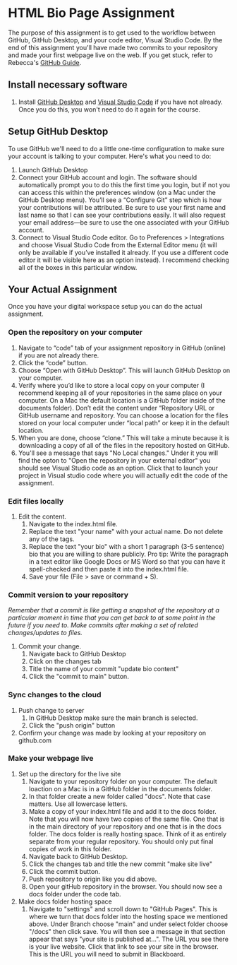 # HTML Bio Page Assignment
The purpose of this assignment is to get used to the workflow between GitHub, GitHub Desktop, and your code editor, Visual Studio Code. By the end of this assignment you'll have made two commits to your repository and made your first webpage live on the web. If you get stuck, refer to Rebecca's [GitHub Guide](https://docs.google.com/document/d/1UJz0KHW8agZvQcuNPHYwsxsU28qfdy7WXoIthzzvAfU/).

## Install necessary software
1. Install [GitHub Desktop](https://desktop.github.com/) and [Visual Studio Code](https://code.visualstudio.com/) if you have not already. Once you do this, you won't need to do it again for the course.

## Setup GitHub Desktop
To use GitHub we'll need to do a little one-time configuration to make sure your account is talking to your computer. Here's what you need to do:
1. Launch GitHub Desktop
1. Connect your GitHub account and login. The software should automatically prompt you to do this the first time you login, but if not  you can access this within the preferences window (on a Mac under the GitHub Desktop menu). You’ll see a “Configure Git” step which is how your contributions will be attributed. Be sure to use your first name and last name so that I can see your contributions easily. It will also request your email address—be sure to use the one associated with your GitHub account.
1. Connect to Visual Studio Code editor. Go to Preferences > Integrations and choose Visual Studio Code from the External Editor menu (it will only be available if you’ve installed it already. If you use a different code editor it will be visible here as an option instead). I recommend checking all of the boxes in this particular window.

## Your Actual Assignment
Once you have your digital workspace setup you can do the actual assignment. 
### Open the repository on your computer
1. Navigate to “code” tab of your assignment repository in GitHub (online) if you are not already there.
1. Click the “code” button.
1. Choose “Open with GitHub Desktop”. This will launch GitHub Desktop on your computer.
1. Verify where you’d like to store a local copy on your computer (I recommend keeping all of your repositories in the same place on your computer. On a Mac the default location is a GitHub folder inside of the documents folder). Don’t edit the content under “Repository URL or GitHub username and repository. You can choose a location for the files stored on your local computer under “local path” or keep it in the default location.
1. When you are done, choose “clone.” This will take a minute because it is downloading a copy of all of the files in the repository hosted on GitHub.
1. You'll see a message that says "No Local changes." Under it you will find the opton to "Open the repository in your external editor" you should see Visual Studio code as an option. Click that to launch your project in Visual studio code where you will actually edit the code of the assignment.

### Edit files locally
1. Edit the content.
    1. Navigate to the index.html file.
    1. Replace the text "your name" with your actual name. Do not delete any of the tags.
    1. Replace the text "your bio" with a short 1 paragraph (3-5 sentence) bio that you are willing to share publicly. Pro tip: Write the paragraph in a text editor like Google Docs or MS Word so that you can have it spell-checked and then paste it into the index.html file.
    1. Save your file (File > save or command + S). 
    
### Commit version to your repository
_Remember that a commit is like getting a snapshot of the repository at a particular moment in time that you can get back to at some point in the future if you need to. Make commits after making a set of related changes/updates to files._
1. Commit your change. 
    1. Navigate back to GitHub Desktop
    1. Click on the changes tab
    1. Title the name of your commit "update bio content"
    1. Click the "commit to main" button.
    
### Sync changes to the cloud
1. Push change to server
    1. In GitHub Desktop make sure the main branch is selected.
    1. Click the "push origin" button
1. Confirm your change was made by looking at your repository on github.com

### Make your webpage live
1. Set up the directory for the live site
    1. Navigate to your repository folder on your computer. The default loaction on a Mac is in a GitHub folder in the documents folder.
    1. In that folder create a new folder called "docs". Note that case matters. Use all lowercase letters.
    1. Make a copy of your index.html file and add it to the docs folder. Note that you will now have two copies of the same file. One that is in the main directory of your repository and one that is in the docs folder. The docs folder is really hosting space. Think of it as entirely separate from your regular repository. You should only put final copies of work in this folder.
    1. Navigate back to GitHub Desktop.
    1. Click the changes tab and title the new commit "make site live"
    1. Click the commit button.
    1. Push repository to origin like you did above.
    1. Open your gitHub repository in the browser. You should now see a docs folder under the code tab.
1. Make docs folder hosting space
    1. Navigate to "settings" and scroll down to "GitHub Pages". This is where we turn that docs folder into the hosting space we mentioned above. Under Branch choose "main" and under select folder choose "/docs" then click save. You will then see a message in that section appear that says "your site is published at...". The URL you see there is your live website. Click that link to see your site in the browser. This is the URL you will need to submit in Blackboard.
